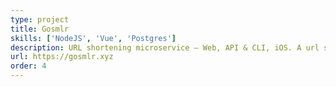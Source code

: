 ```yaml
---
type: project
title: Gosmlr
skills: ['NodeJS', 'Vue', 'Postgres']
description: URL shortening microservice – Web, API & CLI, iOS. A url shortener with accompanying web-app, iOS App (on Expo) and CLI.
url: https://gosmlr.xyz
order: 4
---
```

